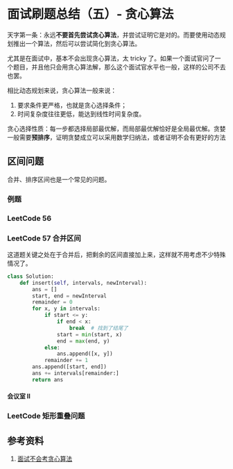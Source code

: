 # 面试刷题总结（五）- 贪心算法

<!--
ID: b1175383-aabe-4258-b91b-1f9c6dae4178
Status: publish
Date: 2020-07-29T23:37:30
Modified: 2020-07-29T23:37:30
wp_id: 1685
-->

天字第一条：永远**不要首先尝试贪心算法**，并尝试证明它是对的。而要使用动态规划推出一个算法，然后可以尝试简化到贪心算法。

尤其是在面试中，基本不会出现贪心算法，太 tricky 了。如果一个面试官问了一个题目，并且他只会用贪心算法解，那么这个面试官水平也一般，这样的公司不去也罢。

相比动态规划来说，贪心算法一般来说：

1. 要求条件更严格，也就是贪心选择条件；
2. 时间复杂度往往更低，能达到线性时间复杂度。

贪心选择性质：每一步都选择局部最优解，而局部最优解恰好是全局最优解。贪婪一般需要**预排序**，证明贪婪成立可以采用数学归纳法，或者证明不会有更好的方法

## 区间问题

合并、排序区间也是一个常见的问题。

### 例题

### LeetCode 56

### LeetCode 57 合并区间

这道题关键之处在于合并后，把剩余的区间直接加上来，这样就不用考虑不少特殊情况了。

```Python
class Solution:
    def insert(self, intervals, newInterval):
        ans = []
        start, end = newInterval
        remainder = 0
        for x, y in intervals:
            if start <= y:
                if end < x:
                    break  # 找到了结尾了
                start = min(start, x)
                end = max(end, y)
            else:
                ans.append([x, y])
            remainder += 1
        ans.append([start, end])
        ans += intervals[remainder:]
        return ans
```
#### 会议室 II

### LeetCode 矩形重叠问题

## 参考资料

1. [面试不会考贪心算法](https://mp.weixin.qq.com/s?__biz=MzU2OTUyNzk1NQ==&mid=2247491012&idx=1&sn=67846abd4e55d0b9b00aa98311ddc456)